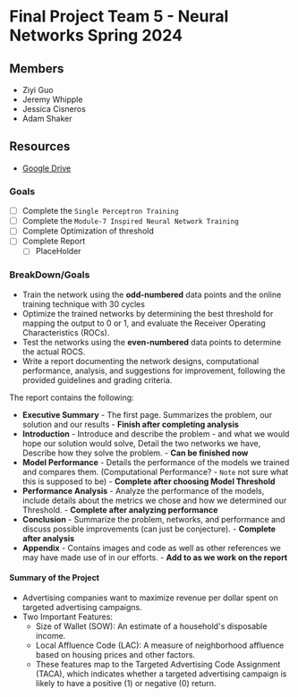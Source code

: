 # Final Project Team 5 - Neural Networks Spring 2024

## Members
- Ziyi Guo
- Jeremy Whipple
- Jessica Cisneros
- Adam Shaker

## Resources
- [Google Drive](https://docs.google.com/document/d/192plAoD7LcFVFtnl3MZ80Ufv4Z3IQYNonejYrzYmdpo/edit?usp=sharing)

### Goals
- [ ] Complete the `Single Perceptron Training`
- [ ] Complete the `Module-7 Inspired Neural Network Training`
- [ ] Complete Optimization of threshold
- [ ] Complete Report
  - [ ] PlaceHolder

### BreakDown/Goals
- Train the network using the **odd-numbered** data points and the online training technique with 30 cycles
- Optimize the trained networks by determining the best threshold for mapping the output to 0 or 1, and evaluate the Receiver Operating Characteristics (ROCs).
- Test the networks using the **even-numbered** data points to determine the actual ROCS.
- Write a report documenting the network designs, computational performance, analysis, and suggestions for improvement, following the provided guidelines and grading criteria.

The report contains the following:
- **Executive Summary** - The first page. Summarizes the problem, our solution and our results - **Finish after completing analysis**
- **Introduction** - Introduce and describe the problem - and what we would hope our solution would solve, Detail the two networks we have, Describe how they solve the problem. - **Can be finished now**
- **Model Performance** - Details the performance of the models we trained and compares them. (Computational Performance? - `Note` not sure what this is supposed to be) - **Complete after choosing Model Threshold**
- **Performance Analysis** - Analyze the performance of the models, include details about the metrics we chose and how we determined our Threshold. - **Complete after analyzing performance**
- **Conclusion** - Summarize the problem, networks, and performance and discuss possible improvements (can just be conjecture). - **Complete after analysis**
- **Appendix** - Contains images and code as well as other references we may have made use of in our efforts. - **Add to as we work on the report**

#### Summary of the Project
- Advertising companies want to maximize revenue per dollar spent on targeted advertising campaigns.
- Two Important Features:
  - Size of Wallet (SOW): An estimate of a household's disposable income.
  - Local Affluence Code (LAC): A measure of neighborhood affluence based on housing prices and other factors.
  - These features map to the Targeted Advertising Code Assignment (TACA), which indicates whether a targeted advertising campaign is likely to have a positive (1) or negative (0) return.
